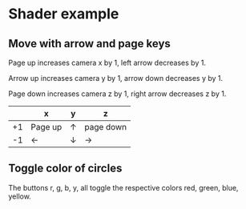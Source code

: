 # Shader example
## Move with arrow and page keys 
Page up increases camera x by 1, left arrow decreases by 1.

Arrow up increases camera y by 1, arrow down decreases y by 1.

Page down increases camera z by 1, right arrow decreases z by 1.


|    | x       | y | z
|----|---------|---|---
| +1 | Page up | ↑ | page down  
| -1 | ←       | ↓ | →

## Toggle color of circles
The buttons r, g, b, y, all toggle the respective colors red, green, blue, yellow.
